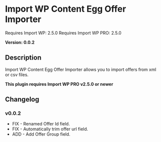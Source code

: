 # Import WP Content Egg Offer Importer

Requires Import WP: 2.5.0
Requires Import WP PRO: 2.5.0

**Version: 0.0.2**

## Description

Import WP Content Egg Offer Importer allows you to import offers from xml or csv files.

**This plugin requires Import WP PRO v2.5.0 or newer**

## Changelog

### v0.0.2

* FIX - Renamed Offer Id field.
* FIX - Automatically trim offer url field.
* ADD - Add Offer Group field. 

